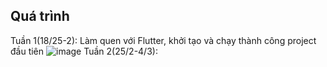 ## Quá trình
Tuần 1(18/25-2): Làm quen với Flutter, khởi tạo và chạy thành công project đầu tiên
![image](https://user-images.githubusercontent.com/62578181/156389117-2ca92edb-e4fa-4e07-bf96-431c6046f8a3.png)
Tuần 2(25/2-4/3):
